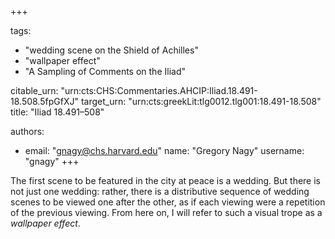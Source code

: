 +++

tags:
- "wedding scene on the Shield of Achilles"
- "wallpaper effect"
- "A Sampling of Comments on the Iliad"

citable_urn: "urn:cts:CHS:Commentaries.AHCIP:Iliad.18.491-18.508.5fpGfXJ"
target_urn: "urn:cts:greekLit:tlg0012.tlg001:18.491-18.508"
title: "Iliad 18.491–508"

authors:
- email: "gnagy@chs.harvard.edu"
  name: "Gregory Nagy"
  username: "gnagy"
+++

<p>The first scene to be featured in the city at peace is a wedding. But there is not just one wedding: rather, there is a distributive sequence of wedding scenes to be viewed one after the other, as if each viewing were a repetition of the previous viewing. From here on, I will refer to such a visual trope as a <em>wallpaper effect</em>.  </p>